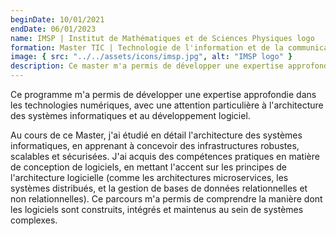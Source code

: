 ```yaml
---
beginDate: 10/01/2021
endDate: 06/01/2023
name: IMSP | Institut de Mathématiques et de Sciences Physiques logo
formation: Master TIC | Technologie de l'information et de la communication
image: { src: "../../assets/icons/imsp.jpg", alt: "IMSP logo" }
description: Ce master m'a permis de développer une expertise approfondie en technologies numériques, en me concentrant sur l'architecture des systèmes informatiques et le développement logiciel, avec des compétences pratiques en conception de logiciels et gestion de bases de données relationnelles et non relationnelles.
---
```


Ce programme m'a permis de développer une expertise approfondie dans les technologies numériques, avec une attention particulière à l'architecture des systèmes informatiques et au développement logiciel.

Au cours de ce Master, j'ai étudié en détail l'architecture des systèmes informatiques, en apprenant à concevoir des infrastructures robustes, scalables et sécurisées. J'ai acquis des compétences pratiques en matière de conception de logiciels, en mettant l'accent sur les principes de l'architecture logicielle (comme les architectures microservices, les systèmes distribués, et la gestion de bases de données relationnelles et non relationnelles). Ce parcours m'a permis de comprendre la manière dont les logiciels sont construits, intégrés et maintenus au sein de systèmes complexes.

